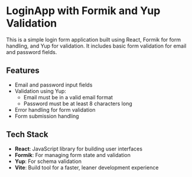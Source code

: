 # LoginApp with Formik and Yup Validation

This is a simple login form application built using React, Formik for form handling, and Yup for validation. It includes basic form validation for email and password fields.

## Features

- Email and password input fields
- Validation using Yup:
  - Email must be in a valid email format
  - Password must be at least 8 characters long
- Error handling for form validation
- Form submission handling

## Tech Stack

- **React**: JavaScript library for building user interfaces
- **Formik**: For managing form state and validation
- **Yup**: For schema validation
- **Vite**: Build tool for a faster, leaner development experience


